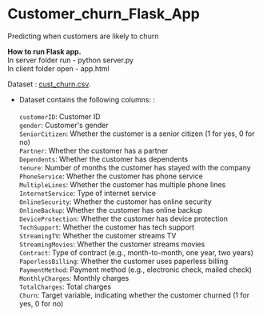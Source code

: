 # Customer_churn_Flask_App
Predicting when customers are likely to churn

<b>How to run Flask app.</b><br>
In server folder run  - python server.py <br>
In client folder open - app.html <br>

Dataset : [cust_churn.csv](https://github.com/Vatsal0313/Customer_churn_Flask_App/blob/main/model/Customer_Churn.csv).<br>
- Dataset contains the following columns: : <br>
<br>`customerID`: Customer ID 
<br>`gender`: Customer's gender 
<br>`SeniorCitizen`: Whether the customer is a senior citizen (1 for yes, 0 for no) 
<br>`Partner`: Whether the customer has a partner 
<br>`Dependents`: Whether the customer has dependents 
<br>`tenure`: Number of months the customer has stayed with the company 
<br>`PhoneService`: Whether the customer has phone service 
<br>`MultipleLines`: Whether the customer has multiple phone lines 
<br>`InternetService`: Type of internet service 
<br>`OnlineSecurity`: Whether the customer has online security 
<br>`OnlineBackup`: Whether the customer has online backup 
<br>`DeviceProtection`: Whether the customer has device protection 
<br>`TechSupport`: Whether the customer has tech support 
<br>`StreamingTV`: Whether the customer streams TV 
<br>`StreamingMovies`: Whether the customer streams movies 
<br>`Contract`: Type of contract (e.g., month-to-month, one year, two years) 
<br>`PaperlessBilling`: Whether the customer uses paperless billing 
<br>`PaymentMethod`: Payment method (e.g., electronic check, mailed check) 
<br>`MonthlyCharges`: Monthly charges 
<br>`TotalCharges`: Total charges 
<br>`Churn`: Target variable, indicating whether the customer churned (1 for yes, 0 for no)   
